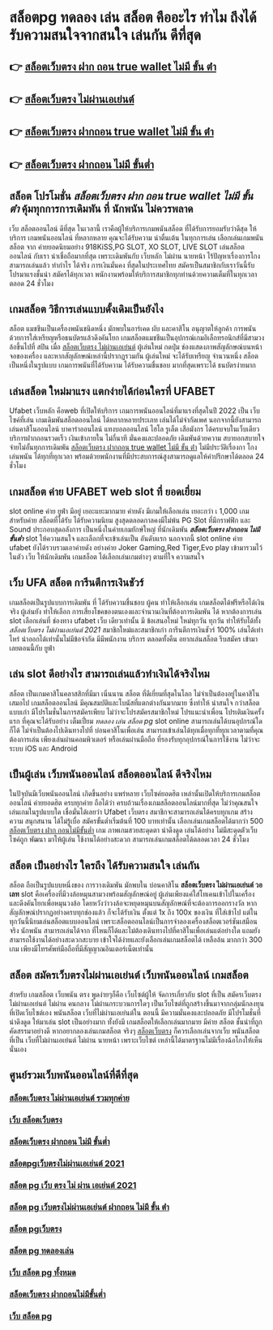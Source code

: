 # สล็อตpg ทดลอง เล่น สล็อต  คืออะไร ทำไม ถึงได้รับความสนใจจากสนใจ เล่นกัน ดีที่สุด

## 👉 [สล็อตเว็บตรง ฝาก ถอน true wallet ไม่มี ขั้น ต่ํา](https://www.gamblerape.com/demogame/)
## 👉 [สล็อตเว็บตรง ไม่ผ่านเอเย่นต์](https://www.gamblerape.com/demogame/)
## 👉 [สล็อตเว็บตรง ฝากถอน true wallet ไม่มี ขั้น ต่ํา](https://www.gamblerape.com/)
## 👉 [สล็อตเว็บตรง ฝากถอน ไม่มี ขั้นต่ำ](https://m.gamblerape.com/login)

## สล็อต   โปรโมชั่น   ***สล็อตเว็บตรง ฝาก ถอน true wallet ไม่มี ขั้น ต่ํา*** คุ้มทุกการการเดิมพัน ที่ นักพนัน ไม่ควรพลาด

เว็บ สล็อตออนไลน์ ดีที่สุด ในเวลานี้ เราคือผู้ให้บริการเกมพนันสล็อต ที่ได้รับการยอมรับว่าดีสุด   ให้บริการ  เกมพนันออนไลน์ ที่หลากหลาย คุณจะได้รับความ น่าตื่นเต้น ในทุกการเล่น เลือกเล่นเกมพนันสล็อต จาก ค่ายยอดนิยมอย่าง 918KiSS,PG SLOT, XO SLOT, LIVE SLOT เล่นสล็อตออนไลน์ กับเรา  น่าเชื่อถือมากที่สุด เพราะเดิมพันกับ เว็บหลัก ไม่ผ่าน นายหน้า ไร้ปัญหาเรื่องการโกง  สามารถเล่นแล้ว ทำกำไร ได้จริง การเงินมั่นคง ที่สุดในประเทศไทย สมัครเป็นสมาชิกกับเราวันนี้รับ  โปรมาแรงชั้นนำ สมัครได้ทุกเวลา พนักงานพร้อมให้บริการสมาชิกทุกท่านด้วยความเต็มที่ในทุกเวลาตลอด 24 ชั่วโมง


##  เกมสล็อต วิธีการเล่นแบบดั้งเดิมเป็นยังไง

สล็อต แมชชีนเป็นเครื่องพนันชนิดหนึ่ง มักพบในอาร์เคด ผับ และคาสิโน อนุญาตให้ลูกค้า   การพนัน ด้วยการใส่เหรียญหรือธนบัตรแล้วดึงคันโยก  เกมสล็อตแมชชีนเป็นอุปกรณ์เกมอิเล็กทรอนิกส์ที่มีสามวงล้อขึ้นไปที่ สปิน เมื่อ [สล็อตเว็บตรง ไม่ผ่านเอเย่นต์](https://www.gamblerape.com/) ผู้เล่นใหม่ กดปุ่ม ช่องแสดงภาพสัญลักษณ์บนหน้าจอของเครื่อง และหากสัญลักษณ์เหล่านี้ปรากฏรวมกัน  ผู้เล่นใหม่ จะได้รับเหรียญ จำนวนหนึ่ง สล็อต เป็นหนึ่งในรูปแบบ  เกมการพนันที่ได้รับความ ได้รับความชื่นชอบ มากที่สุดเพราะได้ ธนบัตรง่ายมาก


## เล่นสล็อต ใหม่มาแรง แตกง่ายได้ก่อนใครที่  UFABET

 Ufabet เว็บหลัก คือweb ที่เปิดให้บริการ เกมการพนันออนไลน์ที่มาแรงที่สุดในปี 2022 เป็น เว็บไซค์ที่เล่น เกมเดิมพันสล็อตออนไลน์ ได้หลากหลายประเภท  เล่นได้ไม่จำกัดเพศ นอกจากนี้ยังสามารถเล่นคาสิโนออนไลน์ บาคาร่าออนไลน์ แทงบอลออนไลน์ ไฮโล รูเล็ต เสือมังกร ได้ครบจบในเว็บเดียว บริการฝากถอนรวดเร็ว  เงินเข้าภายใน ไม่กี่นาที  มั่นคงและปลอดภัย เดิมพันด้วยความ สบายอกสบายใจ  จ่ายไม่อั้นทุกการเดิมพัน [สล็อตเว็บตรง ฝากถอน true wallet ไม่มี ขั้น ต่ํา](https://m.gamblerape.com/login) ไม่มีประวัติเรื่องกา โกง เล่นพนัน ได้ทุกที่ทุกเวลา พร้อมด้วยพนักงานที่มีประสบการณ์สูงสามารถดูแลให้คำปรึกษาได้ตลอด 24 ชั่วโมง


##   เกมสล็อต ค่าย  UFABET  web   slot ที่ ยอดเยี่ยม 

 slot online  ค่าย  ยูฟ่า มีอยู่ เยอะแยะมากมาย  ค่ายดัง มีเกมให้เลือกเล่น เยอะกว่า เ 1,000 เกม สำหรับค่าย สล็อตที่ได้รับ  ได้รับความนิยม สูงสุดตลอดกาลคงมีไม่พ้น PG Slot ที่มีกราฟฟิก และ Sound ประกอบสุดอลังการ เป็นหนึ่งในค่ายเกมยักษ์ใหญ่ ที่นักเดิมพัน   ***สล็อตเว็บตรง ฝากถอน ไม่มี ขั้นต่ำ*** slot ให้ความสนใจ  และเลือกที่จะเข้าเล่นเป็น อันดับแรก  นอกจากนี้ slot online ค่าย ufabet ยังได้รวบรวมเอาค่ายดัง อย่างค่าย Joker Gaming,Red Tiger,Evo play เข้ามารวมไว้ในตัว เว็บ ให้นักเดิมพัน  เกมสล็อต ได้เลือกเล่นเกมต่างๆ ตามที่ใจ ความสนใจ  

## เว็บ UFA สล็อต  การีนตีการเงินชัวร์

 เกมสล็อตเป็นรูปแบบการเดิมพัน ที่ ได้รับความชื่นชอบ ผู้คน  ทำให้เลือกเล่น เกมสล็อตได้ฟรีหรือได้เงินจริง ผู้เล่นยัง  ทำให้เลือก การเสี่ยงโชคของตนเองและจำนวนเงินที่ต้องการเดิมพัน ได้ หากต้องการเล่น slot เลือกเล่นที่ ช่องทาง  ufabet   เว็บ เดียวเท่านั้น มี ข้อเสนอใหม่ ใหม่ทุกวัน ทุกวัน   ทำให้รับได้ทั้ง *สล็อตเว็บตรง ไม่ผ่านเอเย่นต์ 2021* สมาชิกใหม่และสมาชิกเก่า การีนตีการเงินชัวร์ 100% เล่นได้เท่าไหร่ นำออกได้เท่านั้นไม่มีข้อจำกัด มีมีพนักงาน บริการ ตลอดทั้งคืน  อยากเล่นสล็อต รีบสมัคร เข้ามาเลยตอนนี้กับ  ยูฟ่า


## เล่น slot ดีอย่างไร สามารถเล่นแล้วทำเงินได้จริงไหม

สล็อต เป็นเกมคาสิโนคลาสสิกที่มีมา เนิ่นนาน  สล็อต  ที่ดีเยี่ยมที่สุดในโลก ไม่จำเป็นต้องอยู่ในคาสิโนเสมอไป  เกมสล็อตออนไลน์ มีคุณสมบัติและโบนัสที่แตกต่างกันมากมาย ซึ่งทำให้ น่าสนใจ กว่าสล็อตแบบเก่า  มีโปรโมชั่นในการสมัครเพียบ ไม่ว่าจะโปรสมัครสมาชิกใหม่ โปรแนะนำเพื่อน โปรเติมเงินครั้งแรก ที่คุณจะได้รับอย่าง เต็มเปี่ยม  *ทดลอง เล่น สล็อต pg* slot online สามารถเล่นได้บนอุปกรณ์ใดก็ได้ ไม่จำเป็นต้องไปเดินทางไปที่ บ่อนคาสิโนเพื่อเล่น สามารถเข้าเล่นได้ทุกเมื่อทุกที่ทุกเวลาตามที่คุณต้องการเล่น เพียงเล่นผ่านคอมพิวเตอร์ หรือเล่นผ่านมือถือ ที่รองรับทุกอุปกรณ์ในการใช้งาน ไม่ว่าจะระบบ iOS และ Android

##  เป็นผู้เล่น เว็บพนันออนไลน์  สล็อตออนไลน์  ดีจริงไหม

 ในปัจุบันมีเว็บพนันออนไลน์ เกิดขึ้นอย่าง แพร่หลาย  เว็บไซค์ยอดฮิต เหล่านั้นเปิดให้บริการเกมสล็อตออนไลน์  ค่ายยอดฮิต ครบทุกค่าย  ถือได้ว่า  ครบถ้วนเรื่องเกมสล็อตออนไลน์มากที่สุด  ไม่ว่าคุณสนใจ เล่นเกมในรูปแบบใด   เชื่อมั่นได้เลยว่า Ufabet เว็บตรง  สมาชิกจะสามารถเล่นได้ครบทุกเกม สร้างความ สนุกสนาน ได้ไม่รู้เบื่อ สมัครขั้นต่ำเริ่มต้นที่ 100 บาทเท่านั้น เลือกเล่นเกมสล็อตได้มากว่า 500 [สล็อตเว็บตรง ฝาก ถอนไม่มีขั้นต่ำ](https://www.gamblerape.com/demogame/) เกม ภาพเกมสวยสะดุดตา น่าดึงดูด เล่นได้อย่าง ไม่มีสะดุดตัวเว็บไซค์ถูก พัฒนา มาให้ผู้เล่น ใช้งานได้อย่างสะดวก สามารถเล่นเกมสล็อตได้ตลอดเวลา 24 ชั่วโมง

##  สล็อต เป็นอย่างไร ใครถึง ได้รับความสนใจ เล่นกัน

สล็อต  ถือเป็นรูปแบบหนึ่งของ การวางเดิมพัน  มักพบใน บ่อนคาสิโน **สล็อตเว็บตรง ไม่ผ่านเอเย่นต์ วอเลท**  slot  คือเครื่องที่มีวงล้อหมุนสามวงพร้อมสัญลักษณ์อยู่ ผู้เล่นเพียงแค่ใส่โทเคนเข้าไปในเครื่องและดึงคันโยกเพื่อหมุนวงล้อ โดยหวังว่าวงล้อจะหยุดหมุนบนสัญลักษณ์ที่จะต้องการออกรางวัล หากสัญลักษณ์ปรากฏอย่างครบทุกช่องแล้ว ก็จะได้รับเงิน  ตั้งแต่ 1x ถึง 100x ของเงิน ที่ใส่เข้าไป แต่ในทุกวันนี้นิยมเล่นสล็อตแบบออนไลน์ เพราะสล็อตออนไลน์เป็นการจำลองเครื่องสล็อตเวอร์ชันเสมือนจริง  นักพนัน สามารถเล่นได้จาก ที่ไหนก็ได้และไม่ต้องเดินทางไปที่คาสิโนเพื่อเล่นแต่อย่างใด แถมยังสามารถใช้งานได้อย่างสะดวกสะบาย เข้าใจได้ง่ายและยังเลือกเล่นเกมสล็อตได้ เหลือล้น มากกว่า 300 เกม เพียงมีโทรศัพท์มือถือที่มีสัญญาณอินเตอร์เน็ตเท่านั้น 


## สล็อต  สมัครเว็บตรงไม่ผ่านเอเย่นต์   เว็บพนันออนไลน์  เกมสล็อต

สำหรับ เกมสล็อต  เว็บพนัน ตรง   พูดง่ายๆก็คือ เว็บไซต์ผู้ให้ จัดการเกี่ยวกับ slot  ที่เป็น  สมัครเว็บตรงไม่ผ่านเอเย่นต์   ไม่ผ่าน คนกลาง  ไม่ผ่านกระบวนการใดๆ เป็นเว็บไซต์ที่ถูกสร้างขึ้นมาจากกลุ่มนักลงทุนที่เปิดเว็บไซต์เอง  พนันสล็อต   เว็บที่ไม่ผ่านเอเย่นต์ใน ตอนนี้ มีความมั่นคงและปลอดภัย มีโปรโมชั่นที่น่าดึงดูด ให้มาเล่น slot เป็นอย่างมาก ทั้งยังมี เกมสล็อตให้เลือกเล่นมากมาย มีค่าย สล็อต ชั้นนำที่ถูกคัดสรรมาอย่างดี หากอยากลองเล่นเกมสล็อต จริงๆ [สล็อตเว็บตรง](https://www.gamblerape.com/) ก็ควรเลือกเล่นจากเว็บ พนันสล็อต ที่เป็น  เว็บที่ไม่ผ่านเอเย่นต์ ไม่ผ่าน นายหน้า  เพราะเว็บไซต์ เหล่านี้ได้มาตรฐานไม่มีเรื่องฉ้อโกงให้เห็นนั่นเอง


## ศูนย์รวมเว็บพนันออนไลน์ที่ดีที่สุด

### [สล็อตเว็บตรง ไม่ผ่านเอเย่นต์ รวมทุกค่าย](https://atom.io/themes/เว็บตรง%20สล็อตออนไลน์%20บาคาร่าออนไลน์%20ฝากถอนไม่มีขั้นต่ำ%20เว็บหลัก%20เว็บแท้ไม่ผ่านเอเย่นต์%20สมัครฟรี%2000114070)
### [เว็บ สล็อตเว็บตรง](https://atom.io/themes/เว็บตรง%20สล็อตออนไลน์%20บาคาร่าออนไลน์%20ฝากถอนไม่มีขั้นต่ำ%20เว็บหลัก%20เว็บแท้ไม่ผ่านเอเย่นต์%20สมัครฟรี%2000114698)
### [สล็อตเว็บตรง ฝากถอน ไม่มี ขั้นต่ำ](https://atom.io/themes/เว็บตรง%20สล็อตออนไลน์%20บาคาร่าออนไลน์%20ฝากถอนไม่มีขั้นต่ำ%20เว็บหลัก%20เว็บแท้ไม่ผ่านเอเย่นต์%20สมัครฟรี%2000114157)
### [สล็อตpgเว็บตรงไม่ผ่านเอเย่นต์ 2021](https://atom.io/themes/เว็บตรง%20สล็อตออนไลน์%20บาคาร่าออนไลน์%20ฝากถอนไม่มีขั้นต่ำ%20เว็บหลัก%20เว็บแท้ไม่ผ่านเอเย่นต์%20สมัครฟรี%2000114544)
### [สล็อต pg เว็บ ตรง ไม่ ผ่าน เอเย่นต์ 2021](https://atom.io/themes/เว็บตรง%20สล็อตออนไลน์%20บาคาร่าออนไลน์%20ฝากถอนไม่มีขั้นต่ำ%20เว็บหลัก%20เว็บแท้ไม่ผ่านเอเย่นต์%20สมัครฟรี%2000114168)
### [สล็อต pg เว็บตรงไม่ผ่านเอเย่นต์ ฝากถอน ไม่มี ขั้น ต่ํา](https://atom.io/themes/เว็บตรง%20สล็อตออนไลน์%20บาคาร่าออนไลน์%20ฝากถอนไม่มีขั้นต่ำ%20เว็บหลัก%20เว็บแท้ไม่ผ่านเอเย่นต์%20สมัครฟรี%2000114306)
### [สล็อต pgเว็บตรง](https://atom.io/themes/เว็บตรง%20สล็อตออนไลน์%20บาคาร่าออนไลน์%20ฝากถอนไม่มีขั้นต่ำ%20เว็บหลัก%20เว็บแท้ไม่ผ่านเอเย่นต์%20สมัครฟรี%2000115388)
### [สล็อต pg ทดลองเล่น](https://atom.io/themes/เว็บตรง%20สล็อตออนไลน์%20บาคาร่าออนไลน์%20ฝากถอนไม่มีขั้นต่ำ%20เว็บหลัก%20เว็บแท้ไม่ผ่านเอเย่นต์%20สมัครฟรี%2000113443)
### [เว็บ สล็อต pg ทั้งหมด](https://atom.io/themes/เว็บตรง%20สล็อตออนไลน์%20บาคาร่าออนไลน์%20ฝากถอนไม่มีขั้นต่ำ%20เว็บหลัก%20เว็บแท้ไม่ผ่านเอเย่นต์%20สมัครฟรี%2000113786)
### [สล็อตเว็บตรง ฝากถอนไม่มีขั้นต่ำ](https://atom.io/themes/เว็บตรง%20สล็อตออนไลน์%20บาคาร่าออนไลน์%20ฝากถอนไม่มีขั้นต่ำ%20เว็บหลัก%20เว็บแท้ไม่ผ่านเอเย่นต์%20สมัครฟรี%2000114251)
### [เว็บ สล็อต pg](https://atom.io/themes/เว็บตรง%20สล็อตออนไลน์%20บาคาร่าออนไลน์%20ฝากถอนไม่มีขั้นต่ำ%20เว็บหลัก%20เว็บแท้ไม่ผ่านเอเย่นต์%20สมัครฟรี%2000113592)